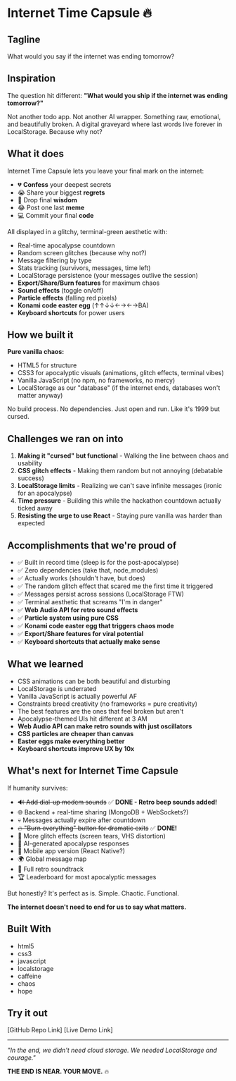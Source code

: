 # Internet Time Capsule 🔥

## Tagline
What would you say if the internet was ending tomorrow?

## Inspiration
The question hit different: **"What would you ship if the internet was ending tomorrow?"** 

Not another todo app. Not another AI wrapper. Something raw, emotional, and beautifully broken. A digital graveyard where last words live forever in LocalStorage. Because why not?

## What it does
Internet Time Capsule lets you leave your final mark on the internet:
- 💔 **Confess** your deepest secrets
- 😭 Share your biggest **regrets**
- 🧠 Drop final **wisdom**
- 😂 Post one last **meme**
- 💻 Commit your final **code**

All displayed in a glitchy, terminal-green aesthetic with:
- Real-time apocalypse countdown
- Random screen glitches (because why not?)
- Message filtering by type
- Stats tracking (survivors, messages, time left)
- LocalStorage persistence (your messages outlive the session)
- **Export/Share/Burn features** for maximum chaos
- **Sound effects** (toggle on/off)
- **Particle effects** (falling red pixels)
- **Konami code easter egg** (↑↑↓↓←→←→BA)
- **Keyboard shortcuts** for power users

## How we built it
**Pure vanilla chaos:**
- HTML5 for structure
- CSS3 for apocalyptic visuals (animations, glitch effects, terminal vibes)
- Vanilla JavaScript (no npm, no frameworks, no mercy)
- LocalStorage as our "database" (if the internet ends, databases won't matter anyway)

No build process. No dependencies. Just open and run. Like it's 1999 but cursed.

## Challenges we ran on into
1. **Making it "cursed" but functional** - Walking the line between chaos and usability
2. **CSS glitch effects** - Making them random but not annoying (debatable success)
3. **LocalStorage limits** - Realizing we can't save infinite messages (ironic for an apocalypse)
4. **Time pressure** - Building this while the hackathon countdown actually ticked away
5. **Resisting the urge to use React** - Staying pure vanilla was harder than expected

## Accomplishments that we're proud of
- ✅ Built in record time (sleep is for the post-apocalypse)
- ✅ Zero dependencies (take that, node_modules)
- ✅ Actually works (shouldn't have, but does)
- ✅ The random glitch effect that scared me the first time it triggered
- ✅ Messages persist across sessions (LocalStorage FTW)
- ✅ Terminal aesthetic that screams "I'm in danger"
- ✅ **Web Audio API for retro sound effects**
- ✅ **Particle system using pure CSS**
- ✅ **Konami code easter egg that triggers chaos mode**
- ✅ **Export/Share features for viral potential**
- ✅ **Keyboard shortcuts that actually make sense**

## What we learned
- CSS animations can be both beautiful and disturbing
- LocalStorage is underrated
- Vanilla JavaScript is actually powerful AF
- Constraints breed creativity (no frameworks = pure creativity)
- The best features are the ones that feel broken but aren't
- Apocalypse-themed UIs hit different at 3 AM
- **Web Audio API can make retro sounds with just oscillators**
- **CSS particles are cheaper than canvas**
- **Easter eggs make everything better**
- **Keyboard shortcuts improve UX by 10x**

## What's next for Internet Time Capsule
If humanity survives:
- ~~🔊 Add dial-up modem sounds~~ ✅ **DONE - Retro beep sounds added!**
- 🌐 Backend + real-time sharing (MongoDB + WebSockets?)
- 💀 Messages actually expire after countdown
- ~~🔥 "Burn everything" button for dramatic exits~~ ✅ **DONE!**
- 🎨 More glitch effects (screen tears, VHS distortion)
- 🤖 AI-generated apocalypse responses
- 📱 Mobile app version (React Native?)
- 🌍 Global message map
- 🎵 Full retro soundtrack
- 🏆 Leaderboard for most apocalyptic messages

But honestly? It's perfect as is. Simple. Chaotic. Functional. 

**The internet doesn't need to end for us to say what matters.**

## Built With
- html5
- css3
- javascript
- localstorage
- caffeine
- chaos
- hope

## Try it out
[GitHub Repo Link]
[Live Demo Link]

---

*"In the end, we didn't need cloud storage. We needed LocalStorage and courage."*

**THE END IS NEAR. YOUR MOVE.** 🔥
